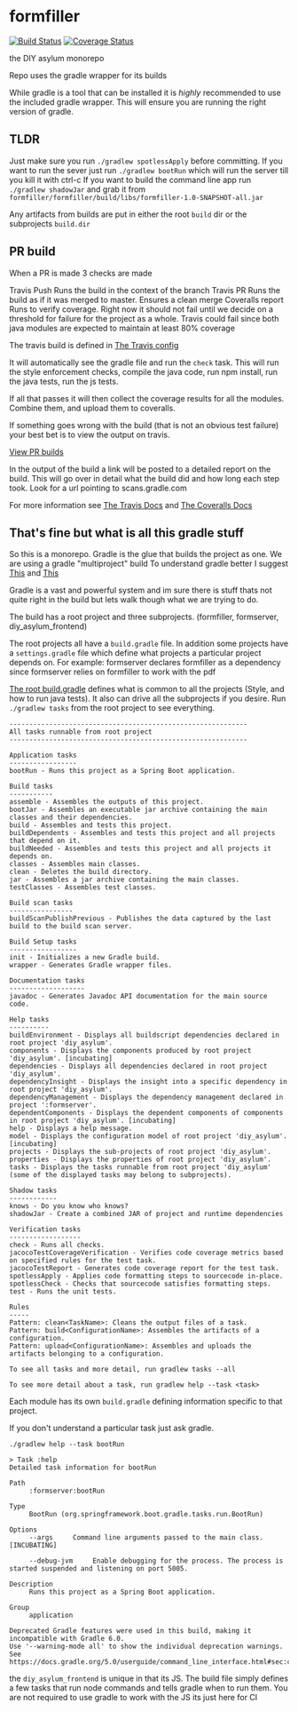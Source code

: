 # formfiller
[![Build Status](https://travis-ci.org/diy-asylum/formfiller.svg?branch=master)](https://travis-ci.org/diy-asylum/formfiller)
[![Coverage Status](https://coveralls.io/repos/github/diy-asylum/formfiller/badge.svg?branch=master)](https://coveralls.io/github/diy-asylum/formfiller?branch=master)


the DIY asylum monorepo

Repo uses the gradle wrapper for its builds

While gradle is a tool that can be installed it is *highly* recommended to use the included
gradle wrapper. This will ensure you are running the right version of gradle.

## TLDR

Just make sure you run `./gradlew spotlessApply` before committing.
If you want to run the sever just run `./gradlew bootRun` which will run the server till you kill it with ctrl-c
If you want to build the command line app run `./gradlew shadowJar` and grab it from `formfiller/formfiller/build/libs/formfiller-1.0-SNAPSHOT-all.jar`

Any artifacts from builds are put in either the root `build` dir or the subprojects `build.dir`

## PR build

When a PR is made 3 checks are made

Travis Push
   Runs the build in the context of the branch
Travis PR
   Runs the build as if it was merged to master. Ensures a clean merge
Coveralls report
   Runs to verify coverage. Right now it should not fail until we decide on a threshold for failure for the project as a whole.
   Travis could fail since both java modules are expected to maintain at least 80% coverage
   

The travis build is defined in [The Travis config](.travis.yml) 

It will automatically see the gradle file and run the `check` task. This will run the
style enforcement checks, compile the java code, run npm install, run the java tests, run the js tests.

If all that passes it will then collect the coverage results for all the modules. Combine them, and upload them to coveralls.

If something goes wrong with the build (that is not an obvious test failure) your best bet is to view the output on travis.

[View PR builds](https://travis-ci.org/diy-asylum/formfiller)

In the output of the build a link will be posted to a detailed report on the build. 
This will go over in detail what the build did and how long each step took. Look for a url pointing to scans.gradle.com

For more information see [The Travis Docs](https://docs.travis-ci.com/user/languages/java/) and [The Coveralls Docs](https://docs.coveralls.io/)

## That's fine but what is all this gradle stuff

So this is a monorepo. Gradle is the glue that builds the project as one. We are using a gradle "multiproject" build To understand gradle better I suggest
[This](https://guides.gradle.org/building-java-applications/) and [This](https://guides.gradle.org/creating-multi-project-builds/)
 
Gradle is a vast and powerful system and im sure there is stuff thats not quite right in the build but lets walk though what we are trying to do.

The build has a root project and three subprojects. (formfiller, formserver, diy_asylum_frontend)

The root projects all have a `build.gradle` file. In addition some projects have a `settings.gradle` file which define what projects a
particular project depends on. For example: formserver declares formfiller as a dependency since formserver relies on formfiller to work with the pdf

[The root build.gradle](build.gradle) defines what is common to all the projects (Style, and how to run java tests). It also 
can drive all the subprojects if you desire. Run `./gradlew tasks` from the root project to see everything. 

```
------------------------------------------------------------
All tasks runnable from root project
------------------------------------------------------------

Application tasks
-----------------
bootRun - Runs this project as a Spring Boot application.

Build tasks
-----------
assemble - Assembles the outputs of this project.
bootJar - Assembles an executable jar archive containing the main classes and their dependencies.
build - Assembles and tests this project.
buildDependents - Assembles and tests this project and all projects that depend on it.
buildNeeded - Assembles and tests this project and all projects it depends on.
classes - Assembles main classes.
clean - Deletes the build directory.
jar - Assembles a jar archive containing the main classes.
testClasses - Assembles test classes.

Build scan tasks
----------------
buildScanPublishPrevious - Publishes the data captured by the last build to the build scan server.

Build Setup tasks
-----------------
init - Initializes a new Gradle build.
wrapper - Generates Gradle wrapper files.

Documentation tasks
-------------------
javadoc - Generates Javadoc API documentation for the main source code.

Help tasks
----------
buildEnvironment - Displays all buildscript dependencies declared in root project 'diy_asylum'.
components - Displays the components produced by root project 'diy_asylum'. [incubating]
dependencies - Displays all dependencies declared in root project 'diy_asylum'.
dependencyInsight - Displays the insight into a specific dependency in root project 'diy_asylum'.
dependencyManagement - Displays the dependency management declared in project ':formserver'.
dependentComponents - Displays the dependent components of components in root project 'diy_asylum'. [incubating]
help - Displays a help message.
model - Displays the configuration model of root project 'diy_asylum'. [incubating]
projects - Displays the sub-projects of root project 'diy_asylum'.
properties - Displays the properties of root project 'diy_asylum'.
tasks - Displays the tasks runnable from root project 'diy_asylum' (some of the displayed tasks may belong to subprojects).

Shadow tasks
------------
knows - Do you know who knows?
shadowJar - Create a combined JAR of project and runtime dependencies

Verification tasks
------------------
check - Runs all checks.
jacocoTestCoverageVerification - Verifies code coverage metrics based on specified rules for the test task.
jacocoTestReport - Generates code coverage report for the test task.
spotlessApply - Applies code formatting steps to sourcecode in-place.
spotlessCheck - Checks that sourcecode satisfies formatting steps.
test - Runs the unit tests.

Rules
-----
Pattern: clean<TaskName>: Cleans the output files of a task.
Pattern: build<ConfigurationName>: Assembles the artifacts of a configuration.
Pattern: upload<ConfigurationName>: Assembles and uploads the artifacts belonging to a configuration.

To see all tasks and more detail, run gradlew tasks --all

To see more detail about a task, run gradlew help --task <task>
```

Each module has its own `build.gradle` defining information specific to that project.

If you don't understand a particular task just ask gradle. 

```
./gradlew help --task bootRun

> Task :help
Detailed task information for bootRun

Path
     :formserver:bootRun

Type
     BootRun (org.springframework.boot.gradle.tasks.run.BootRun)

Options
     --args     Command line arguments passed to the main class. [INCUBATING]

     --debug-jvm     Enable debugging for the process. The process is started suspended and listening on port 5005.

Description
     Runs this project as a Spring Boot application.

Group
     application

Deprecated Gradle features were used in this build, making it incompatible with Gradle 6.0.
Use '--warning-mode all' to show the individual deprecation warnings.
See https://docs.gradle.org/5.0/userguide/command_line_interface.html#sec:command_line_warnings
```

the `diy_asylum_frontend` is unique in that its JS. The build file simply 
defines a few tasks that run node commands and tells gradle when to run them. You are not required to use gradle
to work with the JS its just here for CI

